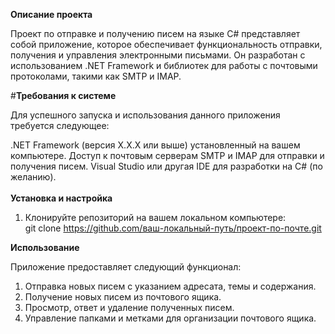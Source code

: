 **Описание проекта** <br>

Проект по отправке и получению писем на языке C# представляет собой приложение, которое обеспечивает функциональность отправки, получения и управления электронными письмами. Он разработан с использованием .NET Framework и библиотек для работы с почтовыми протоколами, такими как SMTP и IMAP.

#**Требования к системе** <br>

Для успешного запуска и использования данного приложения требуется следующее: <br>

.NET Framework (версия X.X.X или выше) установленный на вашем компьютере.
Доступ к почтовым серверам SMTP и IMAP для отправки и получения писем.
Visual Studio или другая IDE для разработки на C# (по желанию). <br> <br>
**Установка и настройка** <br>
1. Клонируйте репозиторий на вашем локальном компьютере: <br>
git clone https://github.com/ваш-локальный-путь/проект-по-почте.git


**Использование** <br>

Приложение предоставляет следующий функционал:

1. Отправка новых писем с указанием адресата, темы и содержания.
2. Получение новых писем из почтового ящика.
3. Просмотр, ответ и удаление полученных писем.
4. Управление папками и метками для организации почтового ящика.
